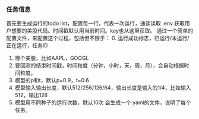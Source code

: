 ### 任务信息
首先要生成运行的todo list，配置每一行，代表一次运行，通读读取 .env 获取用户想要的美股代码。时间戳默认用当前时间。key也从这里获取。
通过一个简单的配置文件，来配置这个过程，包括但不限于：
0. 运行成功标志，已运行/未运行/正在运行，任务ID
1. 哪个美股，比如AAPL，GOOGL
2. 要回测的结束时间戳，时间粒度（分钟，小时，天，周，月），会自动根据时间粒度，
3. 模型的p和t，默认p=0.9，t=0.6
4. 模型输入输出长度，默认512/256/126/64，输出长度是输入的1/4，比如输入512，输出128
5. 模型用不同种子的运行次数，默认10次
会生成一个.yaml的文件，说明了每个任务。
